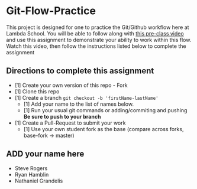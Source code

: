 # Git-Flow-Practice

This project is designed for one to practice the Git/Github workflow here at Lambda School. You will be able to follow along with [this pre-class video](https://youtu.be/4fLr6ah82bE) and use this assignment to demonstrate your ability to work within this flow. Watch this video, then follow the instructions listed below to complete the assignment

## Directions to complete this assignment

- [1] Create your own version of this repo - Fork
- [1] Clone this repo
- [1] Create a branch `git checkout -b 'firstName-lastName'`
  - [1] Add your name to the list of names below.
  - [1] Run your usual git commands or adding/commiting and pushing **Be sure to push to your branch**
- [1] Create a Pull-Request to submit your work
  - [1] Use your own student fork as the base (compare across forks, base-fork -> master)


## ADD your name here

- Steve Rogers
- Ryan Hamblin
- Nathaniel Grandelis

